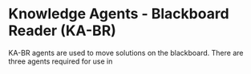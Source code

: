 # Knowledge Agents - Blackboard Reader (KA-BR)

KA-BR agents are used to move solutions on the blackboard.
There are three agents required for use in 